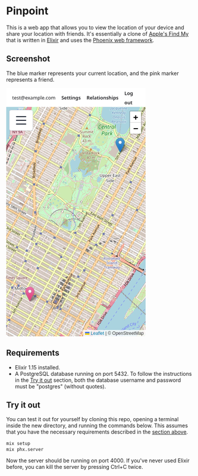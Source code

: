 # Pinpoint
This is a web app that allows you to view the location of your device and share your location with friends. It's essentially a clone of [Apple's Find My](https://www.apple.com/icloud/find-my/) that is written in [Elixir](https://elixir-lang.org/) and uses the [Phoenix web framework](https://www.phoenixframework.org/).

## Screenshot
The blue marker represents your current location, and the pink marker represents a friend.

![Example showing markers on a map representing you and a friend.](screenshots/example.png)

## Requirements

* Elixir 1.15 installed.
* A PostgreSQL database running on port 5432. To follow the instructions in the [Try it out](#try-it-out) section, both the database username and password must be "postgres" (without quotes).

## Try it out

You can test it out for yourself by cloning this repo, opening a terminal inside the new directory, and running the commands below. This assumes that you have the necessary requirements described in the [section above](#requirements).
```
mix setup
mix phx.server
```
Now the server should be running on port 4000. If you've never used Elixir before, you can kill the server by pressing Ctrl+C twice.
